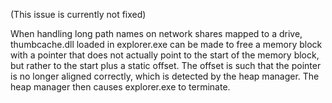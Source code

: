 (This issue is currently not fixed)

When handling long path names on network shares mapped to a drive,
thumbcache.dll loaded in explorer.exe can be made to free a memory block with a
pointer that does not actually point to the start of the memory block, but
rather to the start plus a static offset. The offset is such that the pointer
is no longer aligned correctly, which is detected by the heap manager. The heap
manager then causes explorer.exe to terminate.
